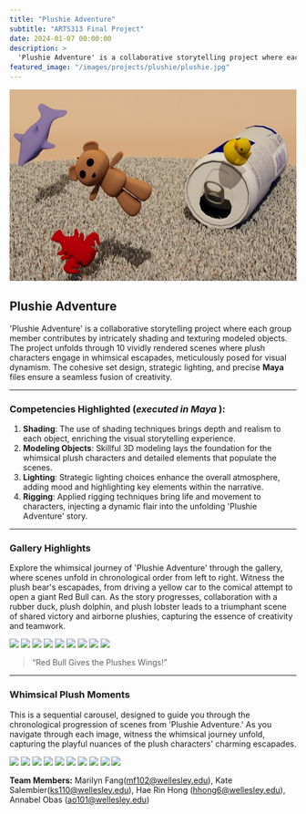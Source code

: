 ```yaml
---
title: "Plushie Adventure"
subtitle: "ARTS313 Final Project"
date: 2024-01-07 00:00:00
description: >
  'Plushie Adventure' is a collaborative storytelling project where each group member contributes by intricately shading and texturing modeled objects. The project unfolds through 10 vividly rendered scenes where plush characters engage in whimsical escapades, meticulously posed for visual dynamism. The cohesive set design, strategic lighting, and precise Maya files ensure a seamless fusion of creativity.
featured_image: "/images/projects/plushie/plushie.jpg"
---
```


![](/images/projects/plushie/plushie.jpg)

## Plushie Adventure

'Plushie Adventure' is a collaborative storytelling project where each group member contributes by intricately shading and texturing modeled objects. The project unfolds through 10 vividly rendered scenes where plush characters engage in whimsical escapades, meticulously posed for visual dynamism. The cohesive set design, strategic lighting, and precise **Maya** files ensure a seamless fusion of creativity.

---

### Competencies Highlighted (_executed in Maya_ ):

1. **Shading**: The use of shading techniques brings depth and realism to each object, enriching the visual storytelling experience.
2. **Modeling Objects**: Skillful 3D modeling lays the foundation for the whimsical plush characters and detailed elements that populate the scenes.
3. **Lighting**: Strategic lighting choices enhance the overall atmosphere, adding mood and highlighting key elements within the narrative.
4. **Rigging**: Applied rigging techniques bring life and movement to characters, injecting a dynamic flair into the unfolding 'Plushie Adventure' story.

---

### Gallery Highlights

Explore the whimsical journey of 'Plushie Adventure' through the gallery, where scenes unfold in chronological order from left to right. Witness the plush bear's escapades, from driving a yellow car to the comical attempt to open a giant Red Bull can. As the story progresses, collaboration with a rubber duck, plush dolphin, and plush lobster leads to a triumphant scene of shared victory and airborne plushies, capturing the essence of creativity and teamwork.

<div class="gallery" data-columns="3">
	<img src="{{ site.baseurl }}/images/projects/plushie/scene1.2.jpg">
	<img src="{{ site.baseurl }}/images/projects/plushie/scene2.jpg">
	<img src="{{ site.baseurl }}/images/projects/plushie/scene3.jpg">
	<img src="{{ site.baseurl }}/images/projects/plushie/scene4.jpg">
  <img src="{{ site.baseurl }}/images/projects/plushie/scene5.jpg">
  <img src="{{ site.baseurl }}/images/projects/plushie/scene6.jpg">
  <img src="{{ site.baseurl }}/images/projects/plushie/scene7.1.jpg">
  <img src="{{ site.baseurl }}/images/projects/plushie/scene7.2.jpg">
  <img src="{{ site.baseurl }}/images/projects/plushie/scene8.jpg">
</div>

> “Red Bull Gives the Plushes Wings!”

---

### Whimsical Plush Moments

This is a sequential carousel, designed to guide you through the chronological progression of scenes from 'Plushie Adventure.' As you navigate through each image, witness the whimsical journey unfold, capturing the playful nuances of the plush characters' charming escapades.

<div class="gallery" data-columns="1">
  <img src="{{ site.baseurl }}/images/projects/plushie/scene1.1.jpg">
	<img src="{{ site.baseurl }}/images/projects/plushie/scene1.2.jpg">
	<img src="{{ site.baseurl }}/images/projects/plushie/scene2.jpg">
	<img src="{{ site.baseurl }}/images/projects/plushie/scene3.jpg">
	<img src="{{ site.baseurl }}/images/projects/plushie/scene4.jpg">
  <img src="{{ site.baseurl }}/images/projects/plushie/scene5.jpg">
  <img src="{{ site.baseurl }}/images/projects/plushie/scene6.jpg">
  <img src="{{ site.baseurl }}/images/projects/plushie/scene7.1.jpg">
  <img src="{{ site.baseurl }}/images/projects/plushie/scene7.2.jpg">
  <img src="{{ site.baseurl }}/images/projects/plushie/scene8.jpg">
</div>

**Team Members:** Marilyn Fang(mf102@wellesley.edu), Kate Salembier(ks110@wellesley.edu), Hae Rin Hong (hhong6@wellesley.edu), Annabel Obas (ao101@wellesley.edu)
